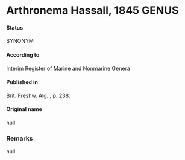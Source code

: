 # Arthronema Hassall, 1845 GENUS

#### Status
SYNONYM

#### According to
Interim Register of Marine and Nonmarine Genera

#### Published in
Brit. Freshw. Alg. , p. 238.

#### Original name
null

### Remarks
null